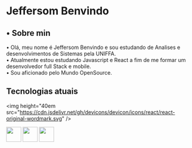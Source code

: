<h1>Jeffersom Benvindo </h1>

<h2>• Sobre min</h2>
<p> • Olá, meu nome é Jeffersom Benvindo e sou estudando de Analises e desenvolvimentos de Sistemas pela UNIFFA.<br>
• Atualmente estou estudando Javascript e React a fim de me formar um desenvolvedor full Stack e mobile.<br>
• Sou aficionado pelo Mundo OpenSource.</p>
 
 <h2>Tecnologias atuais</h2>

<img height="40em src="https://cdn.jsdelivr.net/gh/devicons/devicon/icons/react/react-original-wordmark.svg"  />
 <div><img height="40em" src="https://cdn.jsdelivr.net/gh/devicons/devicon/icons/html5/html5-original-wordmark.svg" />
 <img height="40em" src="https://cdn.jsdelivr.net/gh/devicons/devicon/icons/css3/css3-original-wordmark.svg" />
 <img height="40em" src="https://cdn.jsdelivr.net/gh/devicons/devicon/icons/javascript/javascript-original.svg" />
 
 

</div>

